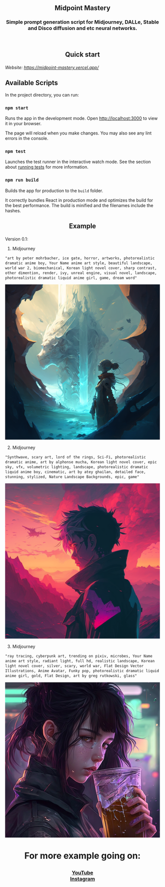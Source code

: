 <h2 align="center">
    <p>Midpoint Mastery</p>
</h2>
<h3 align="center">
    <p>Simple prompt generation script for Midjourney, DALLe, Stable and Disco diffusion and etc neural networks.</p>
</h3><br>

## <p align="center">Quick start</p>

_Website: https://midpoint-mastery.vercel.app/_

## Available Scripts

In the project directory, you can run:

### `npm start`

Runs the app in the development mode. Open [http://localhost:3000](http://localhost:3000) to view it in your browser.

The page will reload when you make changes. You may also see any lint errors in the console.

### `npm test`

Launches the test runner in the interactive watch mode. See the section about [running tests](https://facebook.github.io/create-react-app/docs/running-tests) for more information.

### `npm run build`

Builds the app for production to the `build` folder.

It correctly bundles React in production mode and optimizes the build for the best performance. The build is minified and the filenames include the hashes.

## <p align="center">Example</p>

Version 0.1:
1. Midjourney
```
"art by peter mohrbacher, ice gate, horror, artworks, photorealistic dramatic anime boy, Your Name anime art style, beautiful landscape, world war 2, biomechanical, Korean light novel cover, sharp contrast, other dimention, render, ivy, unreal engine, visual novel, landscape, photorealistic dramatic liquid anime girl, game, dream word"
```
![rdm-figure](img/1.png)

2. Midjourney
```
"Synthwave, scary art, lord of the rings, Sci-Fi, photorealistic dramatic anime, art by alphonse mucha, Korean light novel cover, epic sky, vfx, volumetric lighting, landscape, photorealistic dramatic liquid anime boy, cinematic, art by atey ghailan, detailed face, stunning, stylized, Nature Landscape Backgrounds, epic, game"
```
![rdm-figure](img/2.png)

3. Midjourney
```
"ray tracing, cyberpunk art, trending on pixiv, microbes, Your Name anime art style, radiant light, full hd, realistic landscape, Korean light novel cover, silver, scary, world war, Flat Design Vector Illustrations, Anime Avatar, Funky pop, photorealistic dramatic liquid anime girl, gold, Flat Design, art by greg rutkowski, glass"
```
![rdm-figure](img/3.png)

# <p align="center">For more example going on:</p>
<h3 align="center">
	<a href="https://youtube.com/@Barkerbg001Shorts" target='_blank'>YouTube</a><br>
	<a href="https://www.instagram.com/barkerbg001" target='_blank'>Instagram</a><br>
</h3>
